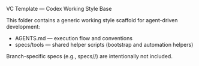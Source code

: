 VC Template — Codex Working Style Base

This folder contains a generic working style scaffold for agent-driven development:
- AGENTS.md — execution flow and conventions
- specs/tools — shared helper scripts (bootstrap and automation helpers)

Branch-specific specs (e.g., specs/<branch>/) are intentionally not included.
